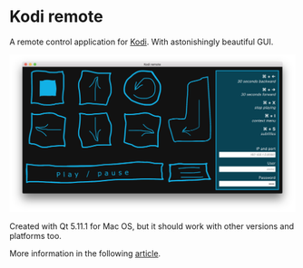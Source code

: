 # Kodi remote

A remote control application for [Kodi](https://kodi.tv). With astonishingly beautiful GUI.

![Kodi remote](/misc/screenshot.png "Kodi remote")

Created with Qt 5.11.1 for Mac OS, but it should work with other versions and platforms too.

More information in the following [article](https://retifrav.github.io/blog/2018/09/01/kodi-remote-control-app/).
